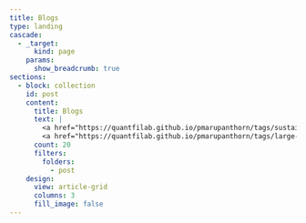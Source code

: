```yaml
---
title: Blogs
type: landing
cascade:
  - _target:
      kind: page
    params:
      show_breadcrumb: true
sections:
  - block: collection
    id: post
    content:
      title: Blogs
      text: |
        <a href="https://quantfilab.github.io/pmarupanthorn/tags/sustainable-finance/" style="background-color: #32CD32; color: #fff; padding: 2px 4px; border-radius: 3px; text-decoration: none;">Hugo Documentation</a>
        <a href="https://quantfilab.github.io/pmarupanthorn/tags/large-language-model/" style="background-color: #32CD32; color: #fff; padding: 2px 4px; border-radius: 3px; text-decoration: none;">#FinancialProduct</a>
      count: 20
      filters:
        folders:
          - post
    design:
      view: article-grid
      columns: 3
      fill_image: false
---
```

